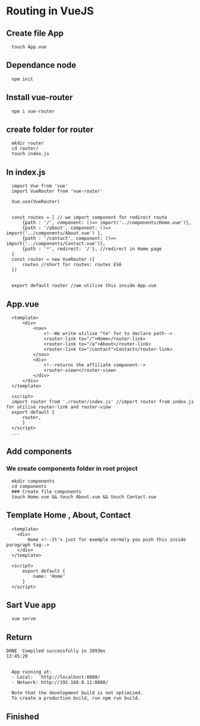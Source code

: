 # Routing in  VueJS
## Create file App
```
  touch App.vue
```
## Dependance node
```
  npm init
```
## Install vue-router
```  
  npm i vue-router
```
## create folder for router
```
  mkdir router
  cd router/
  touch index.js
```
## In index.js
```
  import Vue from 'vue'
  import VueRouter from 'vue-router'

  Vue.use(VueRouter)


  const routes = [ // we import component for redirect route
      {path : '/', component: ()=> import('../components/Home.vue')},
      {path : '/about', component: ()=> import('../components/About.vue') },
      {path : '/contact', component: ()=> import('../components/Contact.vue')},
      {path : '*', redirect: '/'}, //redirect in Home page
  ]
  const router = new VueRouter ({
      routes //short for routes: routes ES6
  })


  export default router //we utilise this inside App.vue
```
## App.vue
``` 
  <template>
      <div>
          <nav>
              <!--We write utilise "to" for to declare path-->
              <router-link to="/">Home</router-link>
              <router-link to="/a">About</router-link>
              <router-link to="/contact">Contact</router-link>
          </nav>
          <div>
              <!--returns the affiliate component-->
              <router-view></router-view>
          </div>
      </div>
  </template>

  <script>
  import router from './router/index.js' //import router from index.js for utilise router-link and router-view
  export default {
      router,
      }
  </script>
  ...
```
## Add components
  ### We create components folder in root project
```
  mkdir components
  cd components
  ### Create file components
  touch Home.vue && touch About.vue && touch Contact.vue
```
## Template Home , About, Contact
```  
  <template>
    <div>
        Home <!--It's just for exemple normaly you push this inside paragraph tag-->
    </div>
  </template>

  <script>
      export default {
          name: 'Home'
      }
  </script>
```


## Sart Vue app
```
  vue serve
```
## Return 
```
DONE  Compiled successfully in 2893ms                                13:45:20


  App running at:
  - Local:   http://localhost:8080/ 
  - Network: http://192.168.0.11:8080/

  Note that the development build is not optimized.
  To create a production build, run npm run build.
```
## Finished




